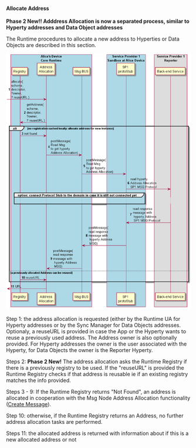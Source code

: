 #### Allocate Address

**Phase 2 New!! Adddress Allocation is now a separated process, similar to Hyperty addresses and Data Object addresses**

The Runtime procedures to allocate a new address to Hyperties or Data Objects are described in this section.

![Allocate Address](allocate-address.png)

Step 1: the address allocation is requested (either by the Runtime UA for Hyperty addresses or by the Sync Manager for Data Objects addresses. Optionaly, a reuseURL is provided in case the App or the Hyperty wants to reuse a previously used address. The Address owner is also optionally provided. For Hyperty addresses the owner is the user associated with the Hyperty, for Data Objects the owner is the Reporter Hyperty.

Steps 2: **Phase 2 New!** The address allocation asks the Runtime Registry if there is a previously registry to be used. If the "reuseURL" is provided the Runtime Registry checks if that address is reusable ie if an existing registry matches the info provided.

Steps 3 - 9: If the Runtime Registry returns "Not Found", an address is allocated in cooperation with the Msg Node Address Allocation functionality ([Create Message](../../messages/address-allocation-messages.md#address-allocation-request)).

Step 10: otherwise, if the Runtime Registry returns an Address, no further address allocation tasks are performed.

Steps 11: the allocated address is returned with information about if this is a new allocated address or not
